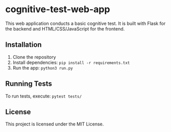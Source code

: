 # cognitive-test-web-app

This web application conducts a basic cognitive test. It is built with Flask for the backend and HTML/CSS/JavaScript for the frontend.

## Installation

1. Clone the repository
2. Install dependencies: `pip install -r requirements.txt`
3. Run the app: `python3 run.py`

## Running Tests

To run tests, execute: `pytest tests/`

## License

This project is licensed under the MIT License.
